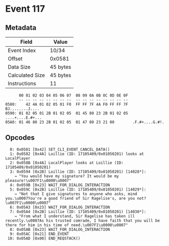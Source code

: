 # Event 117

## Metadata

| Field           | Value    |
|-----------------|----------|
| Event Index     | 10/34    |
| Offset          | 0x0581   |
| Data Size       | 45 bytes |
| Calculated Size | 45 bytes |
| Instructions    | 11       |

```
      00 01 02 03 04 05 06 07  08 09 0A 0B 0C 0D 0E 0F
      -- -- -- -- -- -- -- --  -- -- -- -- -- -- -- --
0580:    42 4A 01 02 05 01 F0  FF FF 7F 4A F0 FF FF 7F   BJ........J....
0590: 01 02 05 01 2B 01 02 05  01 45 80 23 2B 01 02 05  ....+....E.#+...
05A0: 01 46 80 23 2B 01 02 05  01 47 80 23 21 00        .F.#+....G.#!.  
```

## Opcodes

```
  0: 0x0581 [0x42] SET_CLI_EVENT_CANCEL_DATA()
  1: 0x0582 [0x4A] Loillie (ID: 17105409/0x01050201) looks at LocalPlayer
  2: 0x058B [0x4A] LocalPlayer looks at Loillie (ID: 17105409/0x01050201)
  3: 0x0594 [0x2B] Loillie (ID: 17105409/0x01050201) [14028*]:
    → "You would have my signature? It would be my pleasure!\u007F1\u0000\u0007"
  4: 0x059B [0x23] WAIT_FOR_DIALOG_INTERACTION
  5: 0x059C [0x2B] Loillie (ID: 17105409/0x01050201) [14029*]:
    → "Not that I give signatures to anyone who asks, mind you.\u0007You're a good friend of Sir Ragelise's, are you not?\u007F1\u0000\u0007"
  6: 0x05A3 [0x23] WAIT_FOR_DIALOG_INTERACTION
  7: 0x05A4 [0x2B] Loillie (ID: 17105409/0x01050201) [14030*]:
    → "From what I understand, Sir Ragelise has taken ill recently.\u0007As his trusted comrade, I have faith that you will be there for him in his time of need.\u007F1\u0000\u0007"
  8: 0x05AB [0x23] WAIT_FOR_DIALOG_INTERACTION
  9: 0x05AC [0x21] END_EVENT
 10: 0x05AD [0x00] END_REQSTACK()
```
